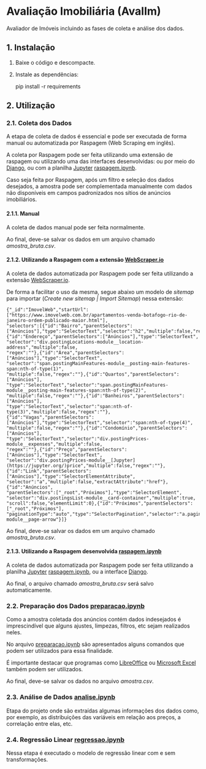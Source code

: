 # Avaliação Imobiliária (AvalIm)

Avaliador de Imóveis incluindo as fases de coleta e análise dos dados.

## 1. Instalação
1. Baixe o código e descompacte.
2. Instale as dependências:

    pip install -r requirements

## 2. Utilização
### 2.1. Coleta dos Dados

A etapa de coleta de dados é essencial e pode ser executada de forma manual ou
automatizada por Raspagem (Web Scraping em inglês).

A coleta por Raspagem pode ser feita utilizando uma extensão de raspagem ou
utilizando uma das interfaces desenvolvidas: ou por meio do
[Django](https://www.djangoproject.com/), ou com a
planilha [Jupyter](https://jupyter.org/) [raspagem.ipynb](./raspagem.ipynb).

Caso seja feita por Raspagem, após um filtro e seleção dos dados desejados,
a amostra pode ser complementada manualmente com dados não
disponíveis em campos padronizados nos sítios de anúncios imobiliários.

#### 2.1.1. Manual

A coleta de dados manual pode ser feita normalmente.

Ao final, deve-se salvar os dados em um arquivo chamado *amostra_bruta.csv*.

#### 2.1.2. Utilizando a Raspagem com a extensão [WebScraper.io](https://webscraper.io/)

A coleta de dados automatizada por Raspagem pode ser feita utilizando a extensão
[WebScraper.io](https://webscraper.io/).

De forma a facilitar o uso da mesma, segue abaixo um modelo de *sitemap* para
importar (*Create new sitemap | Import Sitemap*) nessa extensão:

    {"_id":"ImovelWeb","startUrl":["https://www.imovelweb.com.br/apartamentos-venda-botafogo-rio-de-janeiro-ordem-publicado-maior.html"],
    "selectors":[{"id":"Bairro","parentSelectors":["Anúncios"],"type":"SelectorText","selector":"h2","multiple":false,"regex":""},
    {"id":"Endereço","parentSelectors":["Anúncios"],"type":"SelectorText",
    "selector":"div.postingLocations-module__location-address","multiple":false,
    "regex":""},{"id":"Área","parentSelectors":["Anúncios"],"type":"SelectorText",
    "selector":"span.postingMainFeatures-module__posting-main-features-span:nth-of-type(1)",
    "multiple":false,"regex":""},{"id":"Quartos","parentSelectors":["Anúncios"],
    "type":"SelectorText","selector":"span.postingMainFeatures-module__posting-main-features-span:nth-of-type(2)",
    "multiple":false,"regex":""},{"id":"Banheiros","parentSelectors":["Anúncios"],
    "type":"SelectorText","selector":"span:nth-of-type(3)","multiple":false,"regex":""},
    {"id":"Vagas","parentSelectors":["Anúncios"],"type":"SelectorText","selector":"span:nth-of-type(4)",
    "multiple":false,"regex":""},{"id":"Condomínio","parentSelectors":["Anúncios"],
    "type":"SelectorText","selector":"div.postingPrices-module__expenses","multiple":false,
    "regex":""},{"id":"Preço","parentSelectors":["Anúncios"],"type":"SelectorText",
    "selector":"div.postingPrices-module__[Jupyter](https://jupyter.org/)price","multiple":false,"regex":""},
    {"id":"Link","parentSelectors":["Anúncios"],"type":"SelectorElementAttribute",
    "selector":"a","multiple":false,"extractAttribute":"href"},{"id":"Anúncios",
    "parentSelectors":["_root","Próximos"],"type":"SelectorElement",
    "selector":"div.postingsList-module__card-container","multiple":true,
    "scroll":false,"elementLimit":0},{"id":"Próximos","parentSelectors":["_root","Próximos"],
    "paginationType":"auto","type":"SelectorPagination","selector":"a.paging-module__page-arrow"}]}

Ao final, deve-se salvar os dados em um arquivo chamado *amostra_bruta.csv*.

#### 2.1.3. Utilizando a Raspagem desenvolvida [raspagem.ipynb](./raspagem.ipynb)

A coleta de dados automatizada por Raspagem pode ser feita utilizando a planilha
[Jupyter](https://jupyter.org/) [raspagem.ipynb](./raspagem.ipynb), ou a
interface [Django](https://www.djangoproject.com/).

Ao final, o arquivo chamado *amostra_bruta.csv* será salvo automaticamente.

### 2.2. Preparação dos Dados [preparacao.ipynb](./preparacao.ipynb)

Como a amostra coletada dos anúncios contém dados indesejados é imprescindível
que alguns ajustes, limpezas, filtros, etc sejam realizados neles.

No arquivo [preparacao.ipynb](./preparacao.ipynb) são apresentados alguns
comandos que podem ser utilizados para essa finalidade.

É importante destacar que programas como [LibreOffice](https://pt-br.libreoffice.org/)
ou [Microsoft Excel](https://www.microsoft.com/pt-br/microsoft-365/excel)
também podem ser utilizados.

Ao final, deve-se salvar os dados no arquivo *amostra.csv*.

### 2.3. Análise de Dados [analise.ipynb](./analise.ipynb)

Etapa do projeto onde são extraídas algumas informações dos dados como, por
exemplo, as distribuições das variáveis em relação aos preços, a correlação
entre elas, etc.

### 2.4. Regressão Linear [regressao.ipynb](./regressao.ipynb)

Nessa etapa é executado o modelo de regressão linear com e sem transformações.

